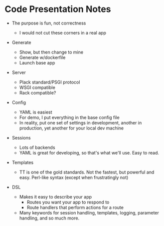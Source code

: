 # Code Presentation Notes

- The purpose is fun, not correctness
    - I would not cut these corners in a real app

- Generate
    - Show, but then change to mine
    - Generate w/dockerfile
    - Launch base app

- Server
    - Plack standard/PSGI protocol
    - WSGI compatible
    - Rack compatible?

- Config
    - YAML is easiest
    - For demo, I put everything in the base config file
    - In reality, put one set of settings in development, another in
      production, yet another for your local dev machine

- Sessions
    - Lots of backends
    - YAML is great for developing, so that's what we'll use. Easy to
      read.

- Templates
    - TT is one of the gold standards. Not the fastest, but powerful and
      easy. Perl-like syntax (except when frustratingly not)

- DSL
    - Makes it easy to describe your app
        - Routes you want your app to respond to
        - Route handlers that perform actions for a route
    - Many keywords for session handling, templates, logging, parameter
      handling, and so much more.

